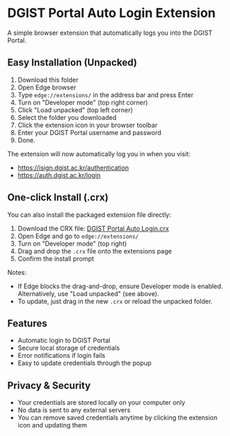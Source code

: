 # DGIST Portal Auto Login Extension

A simple browser extension that automatically logs you into the DGIST Portal.

## Easy Installation (Unpacked)

1. Download this folder
2. Open Edge browser
3. Type `edge://extensions/` in the address bar and press Enter
4. Turn on "Developer mode" (top right corner)
5. Click "Load unpacked" (top left corner)
6. Select the folder you downloaded
7. Click the extension icon in your browser toolbar
8. Enter your DGIST Portal username and password
9. Done.

The extension will now automatically log you in when you visit:
- https://isign.dgist.ac.kr/authentication
- https://auth.dgist.ac.kr/login

## One-click Install (.crx)

You can also install the packaged extension file directly:

1. Download the CRX file: [DGIST Portal Auto Login.crx](https://replace-with-your-filehosting-link)
2. Open Edge and go to `edge://extensions/`
3. Turn on "Developer mode" (top right)
4. Drag and drop the `.crx` file onto the extensions page
5. Confirm the install prompt

Notes:
- If Edge blocks the drag-and-drop, ensure Developer mode is enabled. Alternatively, use "Load unpacked" (see above).
- To update, just drag in the new `.crx` or reload the unpacked folder.

## Features

- Automatic login to DGIST Portal
- Secure local storage of credentials
- Error notifications if login fails
- Easy to update credentials through the popup

## Privacy & Security

- Your credentials are stored locally on your computer only
- No data is sent to any external servers
- You can remove saved credentials anytime by clicking the extension icon and updating them
